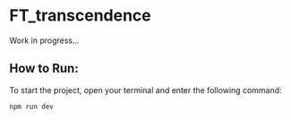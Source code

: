 # FT_transcendence 

Work in progress...

## How to Run: 

To start the project, open your terminal and enter the following command:

```bash
npm run dev
```